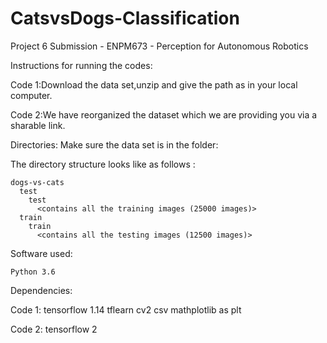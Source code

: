 # CatsvsDogs-Classification

Project 6 Submission - ENPM673 - Perception for Autonomous Robotics

Instructions for running the codes:

Code 1:Download the data set,unzip and give the path as in your local computer.

Code 2:We have reorganized the dataset which we are providing you via a sharable link.

Directories: Make sure the data set is in the folder:

The directory structure looks like as follows :

    dogs-vs-cats
      test
        test
          <contains all the training images (25000 images)>
      train
        train
          <contains all the testing images (12500 images)>	
      
Software used:

    Python 3.6

Dependencies:

Code 1:
tensorflow 1.14
tflearn 
cv2
csv
mathplotlib as plt


Code 2:
tensorflow 2

